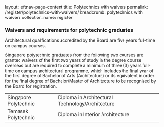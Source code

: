 
layout: leftnav-page-content
title: Polytechnics with waivers
permalink: /register/polytechnics-with-waivers/
breadcrumb: polytechnics with waivers
collection_name: register

### **Waivers and requirements for polytechnic graduates**

Architectural qualifications accredited by the Board are five years full-time on campus courses.

Singapore polytechnic graduates from the following two courses are granted waivers of the first two years of study in the degree course overseas but are
required to complete a minimum of three (3) years full-time on campus architectural programme, which includes the final year of the first degree of Bachelor of Arts (Architecture) or its equivalent in order for the final degree of Bachelor/Master of Architecture to be recognised by the Board for registration.
<table class="table-v">
  <tr>
    <td>Singapore Polytechnic</td>
    <td>Diploma in Architectural Technology/Architecture</td>
  </tr>
  <tr>
    <td>Temasek Polytechnic</td>
    <td>Diploma in Interior Architecture</td>
  </tr>
</table>



